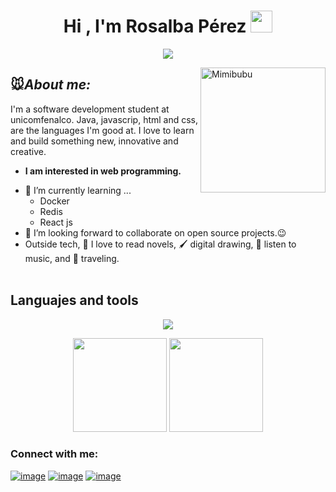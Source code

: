 <h1 align="center">
  Hi , I'm Rosalba Pérez <img src="https://media.giphy.com/media/hvRJCLFzcasrR4ia7z/giphy.gif" width="35">
</h1>


<p align="center">
	<a href="https://github.com/Bouaskaoun">
		<img src="https://readme-typing-svg.herokuapp.com?lines=Software+Development+Student;Web+Developer+In+Process;Always%20learning%20new%20things&center=true&width=380&height=45&color=C78EFF">
	</a>
</p>

<!-- otros colores de lila: B695C0, C8A2C8 -->
<!--  -->
<!--  -->
<!--  -->

<!-- este es del muñequito <img align="right" width=300px alt="Unicorn" src="https://c.tenor.com/GN73MKBawZYAAAAi/busy-cute.gif" />
  --> 
<img align="right" width="200px" alt="Mimibubu" src="https://media.tenor.com/tLQNV1ygf6gAAAAi/mimibubu.gif" />

<!-- ## <img src="https://media.giphy.com/media/ObNTw8Uzwy6KQ/giphy.gif" width="30px">&nbsp;🐭***About me***  -->
## 🐭***About me:***


I'm a software development student at unicomfenalco. Java, javascrip, html and css, are the languages I'm good at. I love to learn and build something new, innovative and creative.
* **I am interested in web programming.**
- 🌱 I’m currently learning ...
  - Docker
  - Redis
  - React js
  <!-- - Nodejs
  - Javascript-->
- 👯 I’m looking forward to collaborate on open source projects.😉
- Outside tech, 📖 I love to read novels, 🖌️ digital drawing, 🎵 listen to music, and 🌴 traveling. <br> </br>


## Languajes and tools
<p align="center">
  <a href="https://skillicons.dev">
    <img src="https://skillicons.dev/icons?i=js,html,css,java,vscode,spring,mongodb,postman,mysql,nodejs" />
  </a>
</p>


<p align= "center">
  <img height= "150" src="https://github-readme-stats.vercel.app/api?username=beyzaerf&theme=react&show_icons=true&include_all_commits=true" />
  <img height= "150" src="https://github-readme-stats.vercel.app/api/top-langs/?username=beyzaerf&theme=react&layout=compact" />
</p>


<h3 align="left">Connect with me:</h3>
<div align="left">
	
[![image](https://img.shields.io/badge/LinkedIn-ff69b4?style=for-the-badge&logo=linkedin&logoColor=white)](https://www.linkedin.com/in/)
[![image](https://img.shields.io/badge/Instagram-ff69b4?style=for-the-badge&logo=instagram&logoColor=white)](https://www.instagram.com/)
[![image](https://img.shields.io/badge/Gmail-ff69b4?style=for-the-badge&logo=gmail&logoColor=white)](mailto:)
  
</div>



